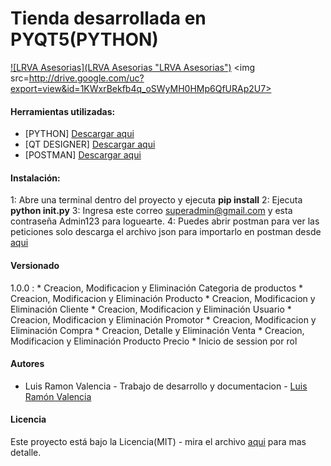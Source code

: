 # Tienda desarrollada en PYQT5(PYTHON)

[![LRVA Asesorias](LRVA Asesorias "LRVA Asesorias")](https://drive.google.com/file/d/1KWxrBekfb4q_oSWyMH0HMp6QfURAp2U7/view "LRVA Asesorias")
<img src=http://drive.google.com/uc?export=view&id=1KWxrBekfb4q_oSWyMH0HMp6QfURAp2U7>

#### Herramientas utilizadas:
- [PYTHON] [Descargar aqui](https://www.python.org/downloads/ "Descargar aqui")
- [QT DESIGNER] [Descargar aqui](https://build-system.fman.io/qt-designer-download "Descargar aqui")
- [POSTMAN] [Descargar aqui](https://dl.pstmn.io/download/latest/win64 "Descargar aqui")


#### Instalación:
1: Abre una terminal dentro del proyecto y ejecuta **pip install**
2: Ejecuta **python __init__.py**
3: Ingresa este correo superadmin@gmail.com y esta contraseña Admin123 para loguearte.
4: Puedes abrir postman para ver las peticiones solo descarga el archivo json para importarlo en postman desde [aqui](https://github.com/LuisRaymons/tienda-web/blob/3b5c5ff22cddedc48f330f1c4c040aa6c8888e61/peticiones%20postman/Proyecto%20web%20y%20pyqt5.postman_collection.json "aqui")

#### Versionado
1.0.0 :
	* Creacion, Modificacion y Eliminación Categoria de productos
	* Creacion, Modificacion y Eliminación Producto
	* Creacion, Modificacion y Eliminación Cliente
	* Creacion, Modificacion y Eliminación Usuario
	* Creacion, Modificacion y Eliminación Promotor
	* Creacion, Modificacion y Eliminación Compra
	* Creacion, Detalle y Eliminación Venta
	* Creacion, Modificacion y Eliminación Producto Precio 
	* Inicio de session por rol

#### Autores
- Luis Ramon Valencia - Trabajo de desarrollo y documentacion - [Luis Ramón Valencia](https://github.com/LuisRaymons "Luis Ramón Valencia")

#### Licencia
Este proyecto está bajo la Licencia(MIT) - mira el archivo [aqui](https://github.com/LuisRaymons/tiendaC-/blob/21368f3c5fe04bfd6df1b640331470046e3bde33/LICENSE.md "aqui") para mas detalle.







